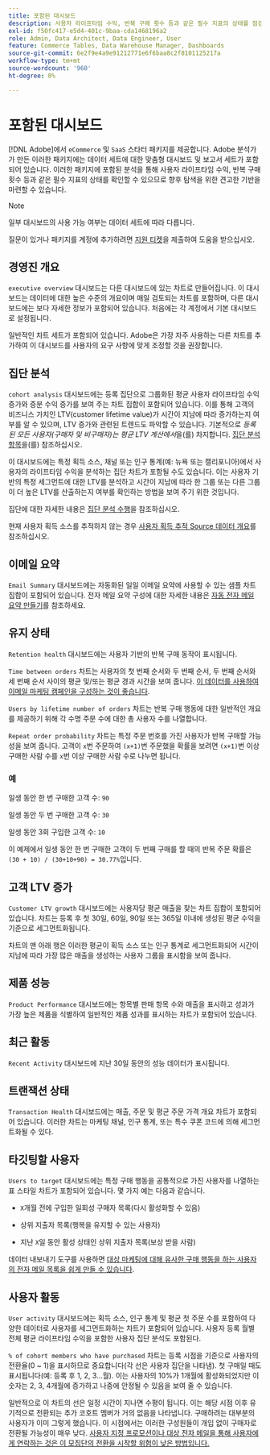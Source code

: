 ```yaml
---
title: 포함된 대시보드
description: 사용자 라이프타임 수익, 반복 구매 횟수 등과 같은 필수 지표의 상태를 점검하여 향후 탐색을 위한 견고한 기반을 구축하는 방법에 대해 알아봅니다.
exl-id: f50fc417-e5d4-401c-9baa-cda1468196a2
role: Admin, Data Architect, Data Engineer, User
feature: Commerce Tables, Data Warehouse Manager, Dashboards
source-git-commit: 6e2f9e4a9e91212771e6f6baa8c2f8101125217a
workflow-type: tm+mt
source-wordcount: '960'
ht-degree: 0%

---
```


# 포함된 대시보드

[!DNL Adobe]에서 `eCommerce` 및 `SaaS` 스타터 패키지를 제공합니다. Adobe 분석가가 만든 이러한 패키지에는 데이터 세트에 대한 맞춤형 대시보드 및 보고서 세트가 포함되어 있습니다. 이러한 패키지에 포함된 분석을 통해 사용자 라이프타임 수익, 반복 구매 횟수 등과 같은 필수 지표의 상태를 확인할 수 있으므로 향후 탐색을 위한 견고한 기반을 마련할 수 있습니다.

>[!NOTE]
>
>일부 대시보드의 사용 가능 여부는 데이터 세트에 따라 다릅니다.

질문이 있거나 패키지를 계정에 추가하려면 [지원 티켓](https://experienceleague.adobe.com/docs/commerce-knowledge-base/kb/troubleshooting/miscellaneous/mbi-service-policies.html?lang=ko)을 제출하여 도움을 받으십시오.

## 경영진 개요

`executive overview` 대시보드는 다른 대시보드에 있는 차트로 만들어집니다. 이 대시보드는 데이터에 대한 높은 수준의 개요이며 매일 검토되는 차트를 포함하며, 다른 대시보드에는 보다 자세한 정보가 포함되어 있습니다. 처음에는 각 계정에서 기본 대시보드로 설정됩니다.

일반적인 차트 세트가 포함되어 있습니다. Adobe은 가장 자주 사용하는 다른 차트를 추가하여 이 대시보드를 사용자의 요구 사항에 맞게 조정할 것을 권장합니다.

## 집단 분석

`cohort analysis` 대시보드에는 등록 집단으로 그룹화된 평균 사용자 라이프타임 수익 증가와 증분 수익 증가를 보여 주는 차트 집합이 포함되어 있습니다. 이를 통해 고객의 비즈니스 가치인 LTV(customer lifetime value)가 시간이 지남에 따라 증가하는지 여부를 알 수 있으며, LTV 증가와 관련된 트렌드도 파악할 수 있습니다. 기본적으로 *등록된 모든 사용자(구매자 및 비구매자)는 평균 LTV 계산에서*&#x200B;을(를) 차지합니다. [집단 분석 항목](../../data-analyst/dev-reports/cohort-rpt-bldr.md)을(를) 참조하십시오.

이 대시보드에는 특정 획득 소스, 채널 또는 인구 통계(예: 뉴욕 또는 캘리포니아)에서 사용자의 라이프타임 수익을 분석하는 집단 차트가 포함될 수도 있습니다. 이는 사용자 기반의 특정 세그먼트에 대한 LTV를 분석하고 시간이 지남에 따라 한 그룹 또는 다른 그룹이 더 높은 LTV를 산출하는지 여부를 확인하는 방법을 보여 주기 위한 것입니다.

집단에 대한 자세한 내용은 [집단 분석 수행](../../data-analyst/dev-reports/cohort-rpt-bldr.md)을 참조하십시오.

현재 사용자 획득 소스를 추적하지 않는 경우 [사용자 획득 추적 Source 데이터 개요](../../data-analyst/analysis/google-track-user-acq.md)를 참조하십시오.

## 이메일 요약

`Email Summary` 대시보드에는 자동화된 일일 이메일 요약에 사용할 수 있는 샘플 차트 집합이 포함되어 있습니다. 전자 메일 요약 구성에 대한 자세한 내용은 [자동 전자 메일 요약 만들기](../../data-user/export-data/email-summaries.md)를 참조하세요.  

## 유지 상태

`Retention health` 대시보드에는 사용자 기반의 반복 구매 동작이 표시됩니다.

`Time between orders` 차트는 사용자의 첫 번째 순서와 두 번째 순서, 두 번째 순서와 세 번째 순서 사이의 평균 및/또는 평균 경과 시간을 보여 줍니다. [이 데이터를 사용하여 이메일 마케팅 캠페인을 구성하는 것이 좋습니다](http://blog.rjmetrics.com/acting-on-marketing-data-in-your-rjmetrics-online-dashboard/).

`Users by lifetime number of orders` 차트는 반복 구매 행동에 대한 일반적인 개요를 제공하기 위해 각 수명 주문 수에 대한 총 사용자 수를 나열합니다.  

`Repeat order probability` 차트는 특정 주문 번호를 가진 사용자가 반복 구매할 가능성을 보여 줍니다. 고객이 `x`번 주문하여 `(x+1)`번 주문했을 확률을 보려면 `(x+1)`번 이상 구매한 사람 수를 `x`번 이상 구매한 사람 수로 나누면 됩니다.

### 예

일생 동안 한 번 구매한 고객 수: `90`

일생 동안 두 번 구매한 고객 수: `30`

일생 동안 3회 구입한 고객 수: `10`

이 예제에서 일생 동안 한 번 구매한 고객이 두 번째 구매를 할 때의 반복 주문 확률은 `(30 + 10) / (30+10+90) = 30.77%`입니다.

## 고객 LTV 증가

`Customer LTV growth` 대시보드에는 사용자당 평균 매출을 찾는 차트 집합이 포함되어 있습니다. 차트는 등록 후 첫 30일, 60일, 90일 또는 365일 이내에 생성된 평균 수익을 기준으로 세그먼트화됩니다.  

차트의 맨 아래 행은 이러한 평균이 획득 소스 또는 인구 통계로 세그먼트화되어 시간이 지남에 따라 가장 많은 매출을 생성하는 사용자 그룹을 표시함을 보여 줍니다.

## 제품 성능

`Product Performance` 대시보드에는 항목별 판매 항목 수와 매출을 표시하고 성과가 가장 높은 제품을 식별하여 일반적인 제품 성과를 표시하는 차트가 포함되어 있습니다.

## 최근 활동

`Recent Activity` 대시보드에 지난 30일 동안의 성능 데이터가 표시됩니다.

## 트랜잭션 상태

`Transaction Health` 대시보드에는 매출, 주문 및 평균 주문 가격 개요 차트가 포함되어 있습니다. 이러한 차트는 마케팅 채널, 인구 통계, 또는 특수 쿠폰 코드에 의해 세그먼트화될 수 있다.

## 타깃팅할 사용자

`Users to target` 대시보드에는 특정 구매 행동을 공통적으로 가진 사용자를 나열하는 표 스타일 차트가 포함되어 있습니다. 몇 가지 예는 다음과 같습니다.

* `X`개월 전에 구입한 일회성 구매자 목록(다시 활성화할 수 있음)

* 상위 지출자 목록(행복을 유지할 수 있는 사용자)

* 지난 `X`일 동안 활성 상태인 상위 지출자 목록(보상 받을 사람)

데이터 내보내기 도구를 사용하면 [대상 마케팅에 대해 유사한 구매 행동을 하는 사용자의 전자 메일 목록을 쉽게 만들 수 있습니다](http://blog.rjmetrics.com/creating-contact-lists-for-top-customers/).

## 사용자 활동

`User activity` 대시보드에는 획득 소스, 인구 통계 및 평균 첫 주문 수를 포함하여 다양한 데이터로 사용자를 세그먼트화하는 차트가 포함되어 있습니다. 사용자 등록 월별 전체 평균 라이프타임 수익을 포함한 사용자 집단 분석도 포함된다.

`% of cohort members who have purchased` 차트는 등록 시점을 기준으로 사용자의 전환율(0 ~ 1)을 표시하므로 중요합니다(각 선은 사용자 집단을 나타냄). 첫 구매일 때도 표시됩니다(예: 등록 후 1, 2, 3...월). 이는 사용자의 10%가 1개월에 활성화되었지만 이 숫자는 2, 3, 4개월에 증가하고 나중에 안정될 수 있음을 보여 줄 수 있습니다.

일반적으로 이 차트의 선은 일정 시간이 지나면 수평이 됩니다. 이는 해당 시점 이후 유기적으로 전환되는 추가 코호트 멤버가 거의 없음을 나타냅니다. 구매하려는 대부분의 사용자가 이미 그렇게 했습니다. 이 시점에서는 이러한 구성원들이 개입 없이 구매자로 전환될 가능성이 매우 낮다. [사용자 지정 프로모션이나 대상 전자 메일을 통해 사용자에게 연락하는 것은 이 모집단의 전환을 시작할 위험이 낮은 방법입니다.](http://blog.rjmetrics.com/acting-on-marketing-data-in-your-rjmetrics-online-dashboard/)

